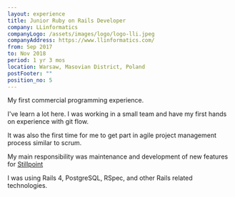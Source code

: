 ```yaml
---
layout: experience
title: Junior Ruby on Rails Developer
company: LLinformatics
companyLogo: /assets/images/logo/logo-lli.jpeg
companyAddress: https://www.llinformatics.com/
from: Sep 2017
to: Nov 2018
period: 1 yr 3 mos
location: Warsaw, Masovian District, Poland
postFooter: ""
position_no: 5
---
```


My first commercial programming experience.

I've learn a lot here. I was working in a small team and have my first hands on experience with git flow.

It was also the first time for me to get part in agile project management process similar to scrum.

My main responsibility was maintenance and development of new features for [Stillpoint](https://www.llinformatics.com/case_studies/stillpoint)

I was using Rails 4, PostgreSQL, RSpec, and other Rails related technologies.



